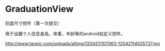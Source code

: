 # GraduationView
刻度尺寸控件（第一次提交）

用于设置个人信息身高，体重，年龄等的android自定义控件。

http://www.taopic.com/uploads/allimg/120421/107063-12042114025737.jpg
